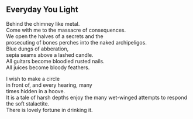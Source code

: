 Everyday You Light
------------------
Behind the chimney like metal.  
Come with me to the massacre of consequences.  
We open the halves of a secrets and the  
prosecuting of bones perches into the naked archipeligos.  
Blue dungs of abberation,  
sepia seams above a lashed candle.  
All guitars become bloodied rusted nails.  
All juices become bloody feathers.  
  
I wish to make a circle  
in front of, and every hearing, many  
times hidden in a hoove.  
It is a tale of harsh depths enjoy the many wet-winged attempts to respond  
the soft stalactite.  
There is lovely fortune in drinking it.  
